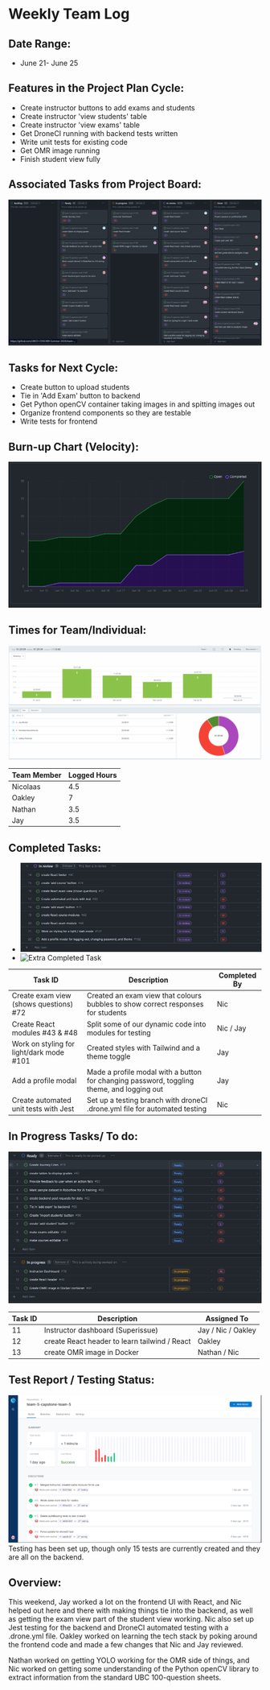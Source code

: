 # Weekly Team Log

## Date Range:

- June 21- June 25

## Features in the Project Plan Cycle:

- Create instructor buttons to add exams and students
- Create instructor 'view students' table
- Create instructor 'view exams' table
- Get DroneCI running with backend tests written
- Write unit tests for existing code
- Get OMR image running
- Finish student view fully

## Associated Tasks from Project Board:

![Kanban](../logScreenshots/kanbanWeek5.png)

## Tasks for Next Cycle:

- Create button to upload students
- Tie in 'Add Exam' button to backend
- Get Python openCV container taking images in and spitting images out
- Organize frontend components so they are testable
- Write tests for frontend

## Burn-up Chart (Velocity):

![Burnup](../logScreenshots/burnupWeek5.png)

## Times for Team/Individual:

![Timesheet](../logScreenshots/teamTimesheetWeek5.png)

| Team Member | Logged Hours |
| ----------- | ------------ |
| Nicolaas      | 4.5      |
| Oakley      | 7      |
| Nathan      | 3.5      |
| Jay         | 3.5 |


## Completed Tasks:

- ![Completed_Tasks](../logScreenshots/completedWeek5.png)
- ![Extra Completed Task](../logScreenshots/extraWeek5.png)

| Task ID | Description        | Completed By |
| ------- | ------------------ | ------------ |
| Create exam view (shows questions) #72   | Created an exam view that colours bubbles to show correct responses for students | Nic   |
| Create React modules #43 & #48 | Split some of our dynamic code into modules for testing | Nic / Jay |
| Work on styling for light/dark mode #101 | Created styles with Tailwind and a theme toggle | Jay |
| Add a profile modal | Made a profile modal with a button for changing password, toggling theme, and logging out | Jay |
| Create automated unit tests with Jest | Set up a testing branch with droneCI .drone.yml file for automated testing | Nic |

## In Progress Tasks/ To do:

![WIP_Tasks](../logScreenshots/wipWeek5.png)

| Task ID | Description        | Assigned To |
| ------- | ------------------ | ----------- |
| 11 | Instructor dashboard (Superissue) | Jay / Nic / Oakley
| 12 | create React header to learn tailwind / React | Oakley |
| 13 | create OMR image in Docker | Nathan / Nic |

## Test Report / Testing Status:

![Testing Status](../logScreenshots/droneTestStatusWeek5.png)
Testing has been set up, though only 15 tests are currently created and they are all on the backend.

## Overview:

This weekend, Jay worked a lot on the frontend UI with React, and Nic helped out here and there with making things tie into the backend, as well as getting the exam view part of the student view working.
Nic also set up Jest testing for the backend and DroneCI automated testing with a .drone.yml file.
Oakley worked on learning the tech stack by poking around the frontend code and made a few changes that Nic and Jay reviewed.

Nathan worked on getting YOLO working for the OMR side of things, and Nic worked on getting some understanding of the Python openCV library to extract information from the standard UBC 100-question sheets.
